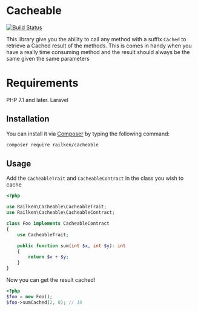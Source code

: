 # Cacheable

[![Build Status](https://travis-ci.org/railken/cacheable.svg?branch=master)](https://travis-ci.org/railken/cacheable)

This library give you the ability to call any method with a suffix `Cached` to retrieve a Cached result of the methods. This is comes in handy when you have a really time consuming method and the result should always be the same given the same parameters

# Requirements

PHP 7.1 and later.
Laravel

## Installation

You can install it via [Composer](https://getcomposer.org/) by typing the following command:

```bash
composer require railken/cacheable
```

## Usage

Add the `CacheableTrait` and `CacheableContract` in the class you wish to cache
```php
<?php

use Railken\Cacheable\CacheableTrait;
use Railken\Cacheable\CacheableContract;

class Foo implements CacheableContract
{
	use CacheableTrait;

	public function sum(int $x, int $y): int
	{
		return $x + $y;
	}
}

```
Now you can get the result cached!

```php
<?php
$foo = new Foo();
$foo->sumCached(2, 8); // 10

```

